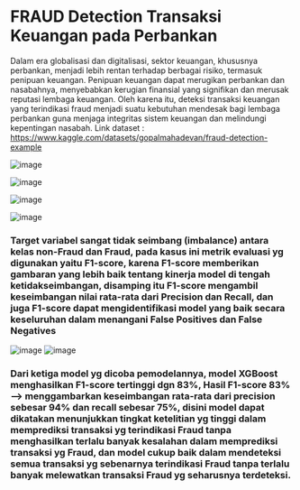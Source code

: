# FRAUD Detection Transaksi Keuangan pada Perbankan
Dalam era globalisasi dan digitalisasi, sektor keuangan, khususnya perbankan, menjadi lebih rentan terhadap berbagai risiko, termasuk penipuan keuangan. 
Penipuan keuangan dapat merugikan perbankan dan nasabahnya, menyebabkan kerugian finansial yang signifikan dan merusak reputasi lembaga keuangan. Oleh karena itu, 
deteksi transaksi keuangan yang terindikasi fraud menjadi suatu kebutuhan mendesak bagi lembaga perbankan guna menjaga integritas sistem keuangan dan melindungi 
kepentingan nasabah.
Link dataset : https://www.kaggle.com/datasets/gopalmahadevan/fraud-detection-example


![image](https://github.com/winwidayat2102/Fraud_Detection/assets/153416421/f9e846ad-7a41-42f2-bdb8-1cc5bf1eac60)


![image](https://github.com/winwidayat2102/Fraud_Detection/assets/153416421/2581ad28-b41c-4a28-aabb-e51059e22cfb)


![image](https://github.com/winwidayat2102/Fraud_Detection/assets/153416421/0465644b-64f1-4e30-955d-52b6e4b76f5f)



![image](https://github.com/winwidayat2102/Fraud_Detection/assets/153416421/3228aaff-76f5-47f8-8de4-8cadb25279a1)
### Target variabel sangat tidak seimbang (imbalance) antara kelas non-Fraud dan Fraud, pada kasus ini  metrik evaluasi yg digunakan yaitu F1-score, karena F1-score memberikan gambaran yang lebih baik tentang kinerja model di tengah ketidakseimbangan, disamping itu F1-score mengambil keseimbangan nilai rata-rata dari Precision dan Recall, dan juga F1-score dapat mengidentifikasi model yang baik secara keseluruhan dalam menangani False Positives dan False Negatives


![image](https://github.com/winwidayat2102/Fraud_Detection/assets/153416421/6d9cdc07-4a5b-4a5c-b333-06434990decf)
![image](https://github.com/winwidayat2102/Fraud_Detection/assets/153416421/cf6bd24a-f485-4a1f-a6e1-79550b39d9c3)
### Dari ketiga model yg dicoba pemodelannya, model XGBoost menghasilkan F1-score tertinggi dgn 83%, Hasil F1-score 83% --> menggambarkan keseimbangan rata-rata dari precision sebesar 94% dan recall sebesar 75%, disini model dapat dikatakan menunjukkan tingkat ketelitian yg tinggi dalam memprediksi transaksi yg terindikasi Fraud tanpa menghasilkan terlalu banyak kesalahan dalam memprediksi transaksi yg Fraud, dan model cukup baik dalam mendeteksi semua transaksi yg sebenarnya terindikasi Fraud tanpa terlalu banyak melewatkan transaksi Fraud yg seharusnya terdeteksi. 


